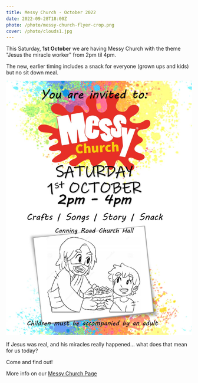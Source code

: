 ```yaml
---
title: Messy Church - October 2022
date: 2022-09-28T18:00Z
photo: /photo/messy-church-flyer-crop.png
cover: /photo/clouds1.jpg
---
```


This Saturday, **1st October** we are having Messy Church with the theme "Jesus the miracle worker" from 2pm til 4pm.

The new, earlier timing includes a snack for everyone (grown ups and kids) but no sit down meal.

![Messy Church Flyer 1st October 2022](/photo/messy-church-oct-2022.jpg)

If Jesus was real, and his miracles really happened... what does that mean for us today?

Come and find out!

More info on our [Messy Church Page](/services/messychurch/)
